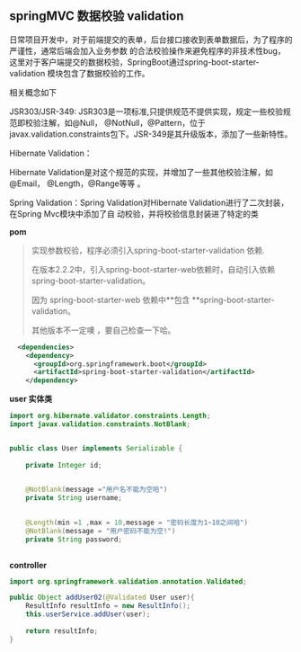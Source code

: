 ## springMVC 数据校验 validation



日常项目开发中，对于前端提交的表单，后台接口接收到表单数据后，为了程序的严谨性，通常后端会加入业务参数 的合法校验操作来避免程序的非技术性bug，这里对于客户端提交的数据校验，SpringBoot通过spring-boot-starter-validation 模块包含了数据校验的工作。 

相关概念如下

JSR303/JSR-349: JSR303是一项标准,只提供规范不提供实现，规定一些校验规范即校验注解，如@Null， @NotNull，@Pattern，位于javax.validation.constraints包下。JSR-349是其升级版本，添加了一些新特性。 

Hibernate Validation：

Hibernate Validation是对这个规范的实现，并增加了一些其他校验注解，如@Email， @Length，@Range等等 。

Spring Validation：Spring Validation对Hibernate Validation进行了二次封装，在Spring Mvc模块中添加了自 动校验，并将校验信息封装进了特定的类





**pom**

> 实现参数校验，程序必须引入spring-boot-starter-validation 依赖.
>
> 在版本2.2.2中，引入spring-boot-starter-web依赖时，自动引入依赖spring-boot-starter-validation。
>
> 因为 spring-boot-starter-web 依赖中**包含 **spring-boot-starter-validation。
>
> 其他版本不一定噢 ，要自己检查一下哈。
>
> 

```xml
  <dependencies>
    <dependency>
      <groupId>org.springframework.boot</groupId>
      <artifactId>spring-boot-starter-validation</artifactId>
    </dependency>

```



**user 实体类**

```java
import org.hibernate.validator.constraints.Length;
import javax.validation.constraints.NotBlank;


public class User implements Serializable {
    
    private Integer id;

    
    @NotBlank(message ="用户名不能为空哈")
    private String username;

   
    @Length(min =1 ,max = 10,message = "密码长度为1~10之间哈")
    @NotBlank(message = "用户密码不能为空!")
    private String password;
  
```

**controller**

```java
import org.springframework.validation.annotation.Validated;

public Object addUser02(@Validated User user){
    ResultInfo resultInfo = new ResultInfo();
    this.userService.addUser(user);
    
    return resultInfo;
}
```



